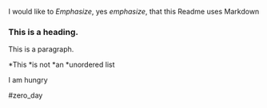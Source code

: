 I would like to *Emphasize*, yes _emphasize_, that this Readme uses Markdown

### This is a heading.

This is a paragraph.

*This *is not *an *unordered list

I am hungry

#zero_day
